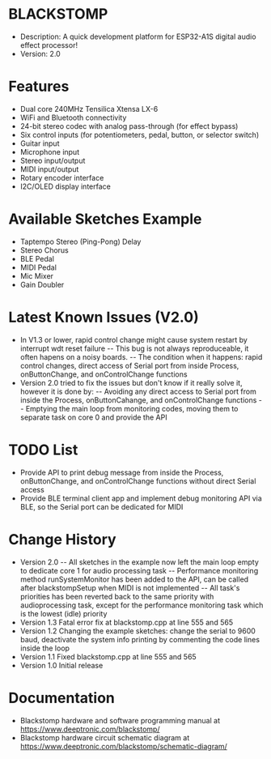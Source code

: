 # BLACKSTOMP
- Description: A quick development platform for ESP32-A1S digital audio effect processor!
- Version: 2.0

# Features
- Dual core 240MHz Tensilica Xtensa LX-6
- WiFi and Bluetooth connectivity
- 24-bit stereo codec with analog pass-through (for effect bypass)
- Six control inputs (for potentiometers, pedal, button, or selector switch)
- Guitar input
- Microphone input
- Stereo input/output
- MIDI input/output
- Rotary encoder interface
- I2C/OLED display interface

# Available Sketches Example
- Taptempo Stereo (Ping-Pong) Delay 
- Stereo Chorus
- BLE Pedal
- MIDI Pedal
- Mic Mixer
- Gain Doubler

# Latest Known Issues (V2.0)
- In V1.3 or lower, rapid control change might cause system restart by interrupt wdt reset failure
 -- This bug is not always reproduceable, it often hapens on a noisy boards.
 -- The condition when it happens: rapid control changes, direct access of Serial port from inside  Process, onButtonChange, and onControlChange functions
- Version 2.0 tried to fix the issues but don't know if it really solve it, however it is done by:
 -- Avoiding any direct access to Serial port from inside the Process, onButtonCahange, and onControlChange functions
 -- Emptying the main loop from monitoring codes, moving them to separate task on core 0 and provide the API
 
# TODO List
- Provide API to print debug message from inside the Process, onButtonChange, and onControlChange functions without direct Serial access
- Provide BLE terminal client app and implement debug monitoring API via BLE, so the Serial port can be dedicated for MIDI

# Change History
- Version 2.0
	-- All sketches in the example now left the main loop empty to dedicate core 1 for audio processing task
	-- Performance monitoring method runSystemMonitor has been added to the API, can be called after blackstompSetup when MIDI is not implemented
	-- All task's priorities has been reverted back to the same priority with audioprocessing task, except for the performance monitoring task which is the lowest (idle) priority
- Version 1.3 Fatal error fix at blackstomp.cpp at line 555 and 565
- Version 1.2 Changing the example sketches: change the serial to 9600 baud, deactivate the system info printing by commenting the code lines inside the loop
- Version 1.1 Fixed blackstomp.cpp at line 555 and 565
- Version 1.0 Initial release

# Documentation
- Blackstomp hardware and software programming manual at https://www.deeptronic.com/blackstomp/
- Blackstomp hardware circuit schematic diagram at https://www.deeptronic.com/blackstomp/schematic-diagram/
